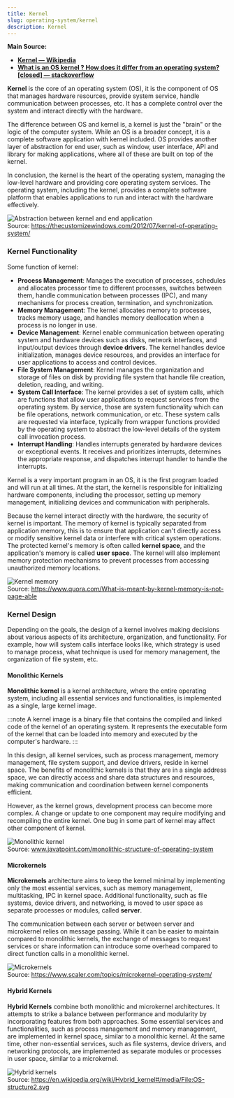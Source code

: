 ```yaml
---
title: Kernel
slug: operating-system/kernel
description: Kernel
---
```


**Main Source:**

- **[Kernel — Wikipedia](/cs-notes/<https://en.wikipedia.org/wiki/Kernel_(operating_system)>)**
- **[What is an OS kernel ? How does it differ from an operating system? [closed] — stackoverflow](https://stackoverflow.com/questions/2013937/what-is-an-os-kernel-how-does-it-differ-from-an-operating-system)**

**Kernel** is the core of an operating system (OS), it is the component of OS that manages hardware resources, provide system service, handle communication between processes, etc. It has a complete control over the system and interact directly with the hardware.

The difference between OS and kernel is, a kernel is just the "brain" or the logic of the computer system. While an OS is a broader concept, it is a complete software application with kernel included. OS provides another layer of abstraction for end user, such as window, user interface, API and library for making applications, where all of these are built on top of the kernel.

In conclusion, the kernel is the heart of the operating system, managing the low-level hardware and providing core operating system services. The operating system, including the kernel, provides a complete software platform that enables applications to run and interact with the hardware effectively.

![Abstraction between kernel and end application](./kernel-abstraction.png)  
Source: https://thecustomizewindows.com/2012/07/kernel-of-operating-system/

### Kernel Functionality

Some function of kernel:

- **Process Management**: Manages the execution of processes, schedules and allocates processor time to different processes, switches between them, handle communication between processes (IPC), and many mechanisms for process creation, termination, and synchronization.
- **Memory Management**: The kernel allocates memory to processes, tracks memory usage, and handles memory deallocation when a process is no longer in use.
- **Device Management**: Kernel enable communication between operating system and hardware devices such as disks, network interfaces, and input/output devices through **device drivers**. The kernel handles device initialization, manages device resources, and provides an interface for user applications to access and control devices.
- **File System Management**: Kernel manages the organization and storage of files on disk by providing file system that handle file creation, deletion, reading, and writing.
- **System Call Interface**: The kernel provides a set of system calls, which are functions that allow user applications to request services from the operating system. By service, those are system functionality which can be file operations, network communication, or etc. These system calls are requested via interface, typically from wrapper functions provided by the operating system to abstract the low-level details of the system call invocation process.
- **Interrupt Handling**: Handles interrupts generated by hardware devices or exceptional events. It receives and prioritizes interrupts, determines the appropriate response, and dispatches interrupt handler to handle the interrupts.

Kernel is a very important program in an OS, it is the first program loaded and will run at all times. At the start, the kernel is responsible for initializing hardware components, including the processor, setting up memory management, initializing devices and communication with peripherals.

Because the kernel interact directly with the hardware, the security of kernel is important. The memory of kernel is typically separated from application memory, this is to ensure that application can't directly access or modify sensitive kernel data or interfere with critical system operations. The protected kernel's memory is often called **kernel space**, and the application's memory is called **user space**. The kernel will also implement memory protection mechanisms to prevent processes from accessing unauthorized memory locations.

![Kernel memory](./kernel-memory.png)  
Source: https://www.quora.com/What-is-meant-by-kernel-memory-is-not-page-able

### Kernel Design

Depending on the goals, the design of a kernel involves making decisions about various aspects of its architecture, organization, and functionality. For example, how will system calls interface looks like, which strategy is used to manage process, what technique is used for memory management, the organization of file system, etc.

#### Monolithic Kernels

**Monolithic kernel** is a kernel architecture, where the entire operating system, including all essential services and functionalities, is implemented as a single, large kernel image.

:::note
A kernel image is a binary file that contains the compiled and linked code of the kernel of an operating system. It represents the executable form of the kernel that can be loaded into memory and executed by the computer's hardware.
:::

In this design, all kernel services, such as process management, memory management, file system support, and device drivers, reside in kernel space. The benefits of monolithic kernels is that they are in a single address space, we can directly access and share data structures and resources, making communication and coordination between kernel components efficient.

However, as the kernel grows, development process can become more complex. A change or update to one component may require modifying and recompiling the entire kernel. One bug in some part of kernel may affect other component of kernel.

![Monolithic kernel](./monolithic.png)  
Source: www.javatpoint.com/monolithic-structure-of-operating-system

#### Microkernels

**Microkernels** architecture aims to keep the kernel minimal by implementing only the most essential services, such as memory management, multitasking, IPC in kernel space. Additional functionality, such as file systems, device drivers, and networking, is moved to user space as separate processes or modules, called **server**.

The communication between each server or between server and microkernel relies on message passing. While it can be easier to maintain compared to monolithic kernels, the exchange of messages to request services or share information can introduce some overhead compared to direct function calls in a monolithic kernel.

![Microkernels](./microkernel.png)  
Source: https://www.scaler.com/topics/microkernel-operating-system/

#### Hybrid Kernels

**Hybrid Kernels** combine both monolithic and microkernel architectures. It attempts to strike a balance between performance and modularity by incorporating features from both approaches. Some essential services and functionalities, such as process management and memory management, are implemented in kernel space, similar to a monolithic kernel. At the same time, other non-essential services, such as file systems, device drivers, and networking protocols, are implemented as separate modules or processes in user space, similar to a microkernel.

![Hybrid kernels](./hybrid.png)  
Source: https://en.wikipedia.org/wiki/Hybrid_kernel#/media/File:OS-structure2.svg
